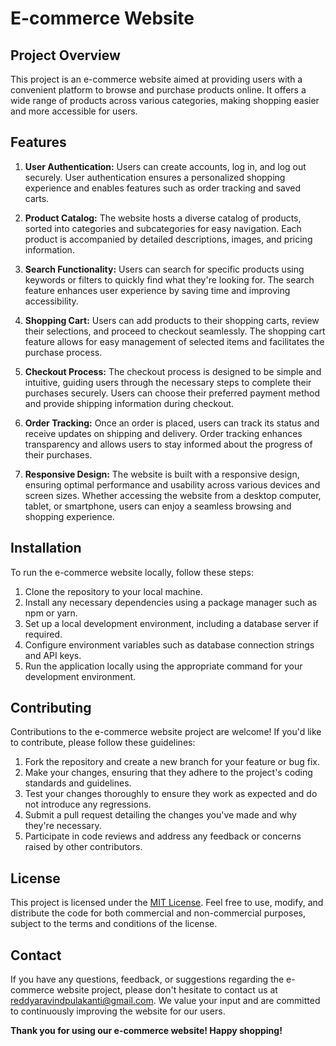 # E-commerce Website

## Project Overview

This project is an e-commerce website aimed at providing users with a convenient platform to browse and purchase products online. It offers a wide range of products across various categories, making shopping easier and more accessible for users.

## Features

1. **User Authentication:** Users can create accounts, log in, and log out securely. User authentication ensures a personalized shopping experience and enables features such as order tracking and saved carts.

2. **Product Catalog:** The website hosts a diverse catalog of products, sorted into categories and subcategories for easy navigation. Each product is accompanied by detailed descriptions, images, and pricing information.

3. **Search Functionality:** Users can search for specific products using keywords or filters to quickly find what they're looking for. The search feature enhances user experience by saving time and improving accessibility.

4. **Shopping Cart:** Users can add products to their shopping carts, review their selections, and proceed to checkout seamlessly. The shopping cart feature allows for easy management of selected items and facilitates the purchase process.

5. **Checkout Process:** The checkout process is designed to be simple and intuitive, guiding users through the necessary steps to complete their purchases securely. Users can choose their preferred payment method and provide shipping information during checkout.

6. **Order Tracking:** Once an order is placed, users can track its status and receive updates on shipping and delivery. Order tracking enhances transparency and allows users to stay informed about the progress of their purchases.

7. **Responsive Design:** The website is built with a responsive design, ensuring optimal performance and usability across various devices and screen sizes. Whether accessing the website from a desktop computer, tablet, or smartphone, users can enjoy a seamless browsing and shopping experience.

## Installation

To run the e-commerce website locally, follow these steps:

1. Clone the repository to your local machine.
2. Install any necessary dependencies using a package manager such as npm or yarn.
3. Set up a local development environment, including a database server if required.
4. Configure environment variables such as database connection strings and API keys.
5. Run the application locally using the appropriate command for your development environment.

## Contributing

Contributions to the e-commerce website project are welcome! If you'd like to contribute, please follow these guidelines:

1. Fork the repository and create a new branch for your feature or bug fix.
2. Make your changes, ensuring that they adhere to the project's coding standards and guidelines.
3. Test your changes thoroughly to ensure they work as expected and do not introduce any regressions.
4. Submit a pull request detailing the changes you've made and why they're necessary.
5. Participate in code reviews and address any feedback or concerns raised by other contributors.

## License

This project is licensed under the [MIT License](https://opensource.org/licenses/MIT). Feel free to use, modify, and distribute the code for both commercial and non-commercial purposes, subject to the terms and conditions of the license.

## Contact

If you have any questions, feedback, or suggestions regarding the e-commerce website project, please don't hesitate to contact us at [reddyaravindpulakanti@gmail.com](mailto:reddyaravindpulakanti@gmail.com). We value your input and are committed to continuously improving the website for our users.

**Thank you for using our e-commerce website! Happy shopping!**
